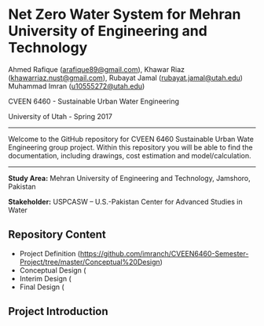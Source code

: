 # Net Zero Water System for Mehran University of Engineering and Technology

Ahmed Rafique (arafique89@gmail.com), Khawar Riaz (khawarriaz.nust@gmail.com), Rubayat Jamal (rubayat.jamal@utah.edu) Muhammad Imran (u10555272@utah.edu)

CVEEN 6460 - Sustainable Urban Water Engineering 

University of Utah - Spring 2017

---------------------
Welcome to the GitHub repository for CVEEN 6460 Sustainable Urban Wate Engineering group project. Within this repository you will be able to find the documentation, including drawings, cost estimation and model/calculation. 

---------------------

**Study Area:** Mehran University of Engineering and Technology, Jamshoro, Pakistan

**Stakeholder:** USPCASW – U.S.-Pakistan Center for Advanced Studies in Water

## Repository Content
* Project Definition (https://github.com/imranch/CVEEN6460-Semester-Project/tree/master/Conceptual%20Design)
* Conceptual Design (
* Interim Design (
* Final Design (

## Project Introduction

